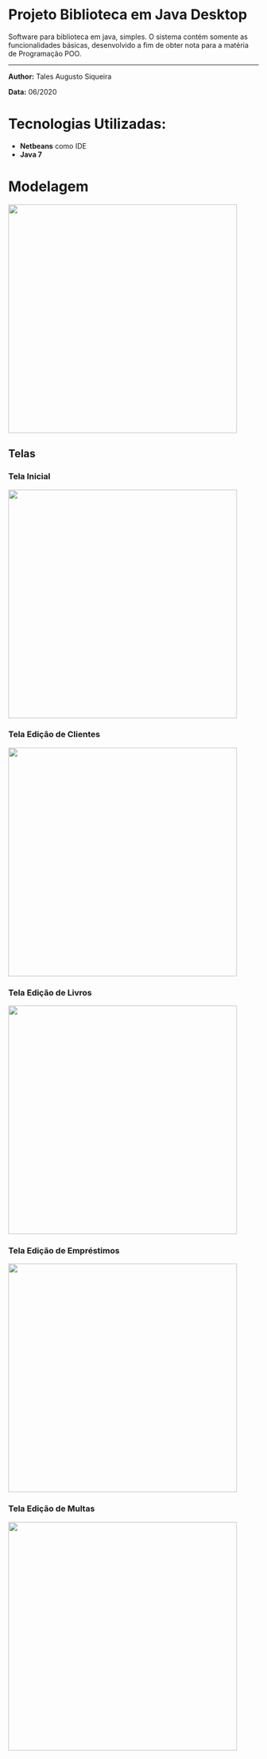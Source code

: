 # Projeto Biblioteca em Java Desktop

Software para biblioteca em java, simples. O sistema contém somente as funcionalidades básicas, desenvolvido a fim de obter nota para a matéria de Programação POO.

---

**Author:** Tales Augusto Siqueira

**Data:** 06/2020

# Tecnologias Utilizadas:
- **Netbeans** como IDE
- **Java 7**

# Modelagem
<img src="https://raw.githubusercontent.com/paulojp-dev/projeto-biblioteca-java/master/imagens/modelagem.png" width="460" />

## Telas
### Tela Inicial
<img src="https://raw.githubusercontent.com/paulojp-dev/projeto-biblioteca-java/master/imagens/tela-inicial.png" width="460" />

### Tela Edição de Clientes
<img src="https://raw.githubusercontent.com/paulojp-dev/projeto-biblioteca-java/master/imagens/tela-clientes.png" width="460" />

### Tela Edição de Livros
<img src="https://raw.githubusercontent.com/paulojp-dev/projeto-biblioteca-java/master/imagens/tela-livros.png" width="460" />

### Tela Edição de Empréstimos
<img src="https://raw.githubusercontent.com/paulojp-dev/projeto-biblioteca-java/master/imagens/tela-emprestimos.png" width="460" />

### Tela Edição de Multas
<img src="https://raw.githubusercontent.com/paulojp-dev/projeto-biblioteca-java/master/imagens/tela-multas.png" width="460" />
